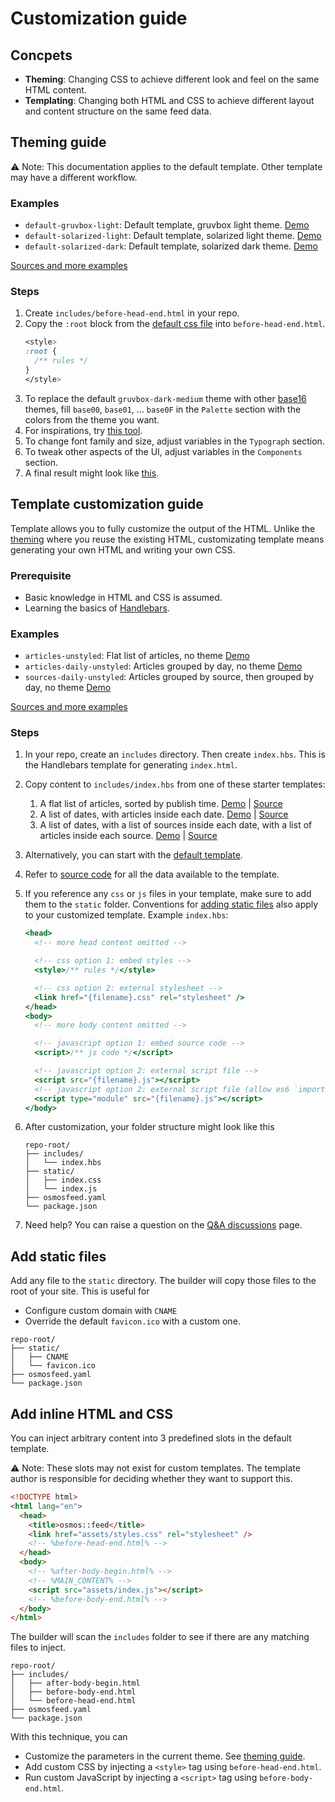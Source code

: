 # Customization guide

## Concpets

- **Theming**: Changing CSS to achieve different look and feel on the same HTML content.
- **Templating**: Changing both HTML and CSS to achieve different layout and content structure on the same feed data.

## Theming guide

⚠ Note: This documentation applies to the default template. Other template may have a different workflow.

### Examples

- `default-gruvbox-light`: Default template, gruvbox light theme. [Demo](https://osmoscraft.github.io/osmosfeed-examples/default-gruvbox-light/)
- `default-solarized-light`: Default template, solarized light theme. [Demo](https://osmoscraft.github.io/osmosfeed-examples/default-solarized-light/)
- `default-solarized-dark`: Default template, solarized dark theme. [Demo](https://osmoscraft.github.io/osmosfeed-examples/default-solarized-dark/)

[Sources and more examples](https://github.com/osmoscraft/osmosfeed-examples)

### Steps

1. Create `includes/before-head-end.html` in your repo.
2. Copy the `:root` block from the [default css file](https://github.com/osmoscraft/osmosfeed/blob/v1.6.0/src/system-static/styles.css) into `before-head-end.html`.
   ```css
   <style>
   :root {
     /** rules */
   }
   </style>
   ```
3. To replace the default `gruvbox-dark-medium` theme with other [base16](https://github.com/chriskempson/base16) themes, fill `base00`, `base01`, ... `base0F` in the `Palette` section with the colors from the theme you want.
4. For inspirations, try [this tool](https://terminal.sexy/).
5. To change font family and size, adjust variables in the `Typograph` section.
6. To tweak other aspects of the UI, adjust variables in the `Components` section.
7. A final result might look like [this](https://github.com/osmoscraft/osmosfeed-examples/blob/main/examples/default-solarized-light/includes/before-head-end.html).

## Template customization guide

Template allows you to fully customize the output of the HTML. Unlike the [theming](#theming-guide) where you reuse the existing HTML, customizating template means generating your own HTML and writing your own CSS.

### Prerequisite

- Basic knowledge in HTML and CSS is assumed.
- Learning the basics of [Handlebars](https://handlebarsjs.com/guide/).

### Examples

- `articles-unstyled`: Flat list of articles, no theme [Demo](https://osmoscraft.github.io/osmosfeed-examples/articles-unstyled/)
- `articles-daily-unstyled`: Articles grouped by day, no theme [Demo](https://osmoscraft.github.io/osmosfeed-examples/articles-daily-unstyled/)
- `sources-daily-unstyled`: Articles grouped by source, then grouped by day, no theme [Demo](https://osmoscraft.github.io/osmosfeed-examples/sources-daily-unstyled/)

[Sources and more examples](https://github.com/osmoscraft/osmosfeed-examples)

### Steps

1. In your repo, create an `includes` directory. Then create `index.hbs`. This is the Handlebars template for generating `index.html`.
2. Copy content to `includes/index.hbs` from one of these starter templates:
   1. A flat list of articles, sorted by publish time. [Demo](https://osmoscraft.github.io/osmosfeed-examples/articles-unstyled/) | [Source](https://github.com/osmoscraft/osmosfeed-examples/blob/main/examples/articles-unstyled/includes/index.hbs)
   2. A list of dates, with articles inside each date. [Demo](https://osmoscraft.github.io/osmosfeed-examples/articles-daily-unstyled/) | [Source](https://github.com/osmoscraft/osmosfeed-examples/blob/main/examples/articles-daily-unstyled/includes/index.hbs)
   3. A list of dates, with a list of sources inside each date, with a list of articles inside each source. [Demo](https://osmoscraft.github.io/osmosfeed-examples/sources-daily-unstyled/) | [Source](https://github.com/osmoscraft/osmosfeed-examples/blob/main/examples/sources-daily-unstyled/includes/index.hbs)
3. Alternatively, you can start with the [default template](https://github.com/osmoscraft/osmosfeed/blob/master/src/system-templates/index.hbs).
4. Refer to [source code](https://github.com/osmoscraft/osmosfeed/blob/master/src/lib/get-template-data.ts) for all the data available to the template.
5. If you reference any `css` or `js` files in your template, make sure to add them to the `static` folder. Conventions for [adding static files](#add-static-files) also apply to your customized template. Example `index.hbs`:

   ```hbs
   <head>
     <!-- more head content omitted -->

     <!-- css option 1: embed styles -->
     <style>/** rules */</style>

     <!-- css option 2: external stylesheet -->
     <link href="{filename}.css" rel="stylesheet" />
   </head>
   <body>
     <!-- more body content omitted -->

     <!-- javascript option 1: embed source code -->
     <script>/** js code */</script>

     <!-- javascript option 2: external script file -->
     <script src="{filename}.js"></script>
     <!-- javascript option 2: external script file (allow es6 `import` syntax) -->
     <script type="module" src="{filename}.js"></script>
   </body>
   ```

6. After customization, your folder structure might look like this
   ```
   repo-root/
   ├── includes/
   │   └── index.hbs
   ├── static/
   │   ├── index.css
   │   └── index.js
   ├── osmosfeed.yaml
   └── package.json
   ```
7. Need help? You can raise a question on the [Q&A discussions](https://github.com/osmoscraft/osmosfeed/discussions/categories/q-a) page.

## Add static files

Add any file to the `static` directory. The builder will copy those files to the root of your site. This is useful for

- Configure custom domain with `CNAME`
- Override the default `favicon.ico` with a custom one.

```
repo-root/
├── static/
│   ├── CNAME
│   └── favicon.ico
├── osmosfeed.yaml
└── package.json
```

## Add inline HTML and CSS

You can inject arbitrary content into 3 predefined slots in the default template.

⚠ Note: These slots may not exist for custom templates. The template author is responsible for deciding whether they want to support this.

```html
<!DOCTYPE html>
<html lang="en">
  <head>
    <title>osmos::feed</title>
    <link href="assets/styles.css" rel="stylesheet" />
    <!-- %before-head-end.html% -->
  </head>
  <body>
    <!-- %after-body-begin.html% -->
    <!-- %MAIN_CONTENT% -->
    <script src="assets/index.js"></script>
    <!-- %before-body-end.html% -->
  </body>
</html>
```

The builder will scan the `includes` folder to see if there are any matching files to inject.

```
repo-root/
├── includes/
│   ├── after-body-begin.html
│   ├── before-body-end.html
│   └── before-head-end.html
├── osmosfeed.yaml
└── package.json
```

With this technique, you can

- Customize the parameters in the current theme. See [theming guide](#theming-guide).
- Add custom CSS by injecting a `<style>` tag using `before-head-end.html`.
- Run custom JavaScript by injecting a `<script>` tag using `before-body-end.html`.
